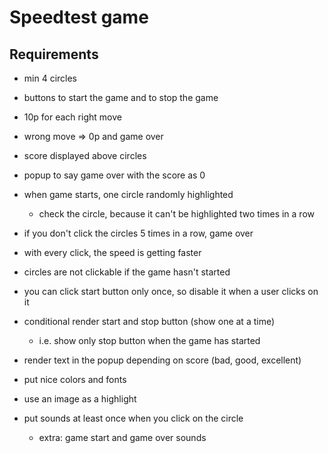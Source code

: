 # Speedtest game

## Requirements

- min 4 circles
- buttons to start the game and to stop the game
- 10p for each right move
- wrong move => 0p and game over
- score displayed above circles
- popup to say game over with the score as 0
- when game starts, one circle randomly highlighted
  - check the circle, because it can't be highlighted two times in a row
- if you don't click the circles 5 times in a row, game over
- with every click, the speed is getting faster
- circles are not clickable if the game hasn't started
- you can click start button only once, so disable it when a user clicks on it

- conditional render start and stop button (show one at a time)
  - i.e. show only stop button when the game has started
- render text in the popup depending on score (bad, good, excellent)

- put nice colors and fonts
- use an image as a highlight
- put sounds at least once when you click on the circle
  - extra: game start and game over sounds

